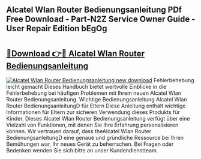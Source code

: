 ## Alcatel Wlan Router Bedienungsanleitung PDf Free Download - Part-N2Z Service Owner Guide - User Repair Edition bEgOg

# <h2><a href="http://df2y75.blite.top/?on=Alcatel+Wlan+Router+Bedienungsanleitung">🔗Download 👉🔴 Alcatel Wlan Router Bedienungsanleitung</a></h2>

[![Alcatel Wlan Router Bedienungsanleitung new download](https://i.imgur.com/lujVjoI.png)](http://df2y75.blite.top/?on=Alcatel+Wlan+Router+Bedienungsanleitung)
Fehlerbehebung leicht gemacht Dieses Handbuch bietet wertvolle Einblicke in die Fehlerbehebung bei häufigen Problemen mit Ihrem neuen Alcatel Wlan Router Bedienungsanleitung. Wichtige Bedienungsanleitung Alcatel Wlan Router BedienungsanleitungD für Eltern Diese Anleitung enthält wichtige Informationen für Eltern zur sicheren Verwendung dieses Produkts für Kinder. Dieses Alcatel Wlan Router Bedienungsanleitung verfügt über eine Vielzahl von Funktionen, mit denen Sie Ihre Erfahrung personalisieren können. Wir vertrauen darauf, dass theAlcatel Wlan Router BedienungsanleitungD eine genaue und gründliche Ressource bei Ihren Bemühungen war, Ihr neues Gerät zu beherrschen. Bei Fragen oder Bedenken wenden Sie sich bitte an unser Kundendienstteam.
